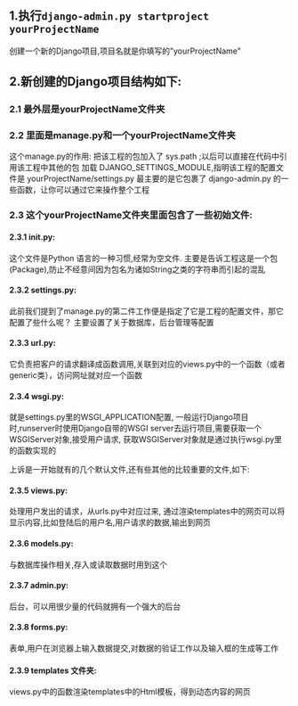 ## 1.执行```django-admin.py startproject yourProjectName```
创建一个新的Django项目,项目名就是你填写的"yourProjectName"

## 2.新创建的Django项目结构如下:
### 2.1 最外层是yourProjectName文件夹

### 2.2 里面是manage.py和一个yourProjectName文件夹
这个manage.py的作用:
把该工程的包加入了 sys.path ;以后可以直接在代码中引用该工程中其他的包
加载 DJANGO_SETTINGS_MODULE,指明该工程的配置文件是 yourProjectName/settings.py
最主要的是它包裹了 django-admin.py 的一些函数，让你可以通过它来操作整个工程

### 2.3 这个yourProjectName文件夹里面包含了一些初始文件:
#### 2.3.1 __init__.py:
这个文件是Python 语言的一种习惯,经常为空文件.
主要是告诉工程这是一个包(Package),防止不经意间因为包名为诸如String之类的字符串而引起的混乱

#### 2.3.2 settings.py:
此前我们提到了manage.py的第二件工作便是指定了它是工程的配置文件，那它配置了些什么呢？
主要设置了关于数据库，后台管理等配置

#### 2.3.3 url.py:
它负责把客户的请求翻译成函数调用,关联到对应的views.py中的一个函数（或者generic类），访问网址就对应一个函数

#### 2.3.4 wsgi.py:
就是settings.py里的WSGI_APPLICATION配置,
一般运行Django项目时,runserver时使用Django自带的WSGI server去运行项目,需要获取一个WSGIServer对象,接受用户请求,
获取WSGIServer对象就是通过执行wsgi.py里的函数实现的

上诉是一开始就有的几个默认文件,还有些其他的比较重要的文件,如下:

#### 2.3.5 views.py:
处理用户发出的请求，从urls.py中对应过来,
通过渲染templates中的网页可以将显示内容,比如登陆后的用户名,用户请求的数据,输出到网页

#### 2.3.6 models.py:
与数据库操作相关,存入或读取数据时用到这个

#### 2.3.7 admin.py:
后台，可以用很少量的代码就拥有一个强大的后台

#### 2.3.8 forms.py:
表单,用户在浏览器上输入数据提交,对数据的验证工作以及输入框的生成等工作

#### 2.3.9 templates 文件夹:
views.py中的函数渲染templates中的Html模板，得到动态内容的网页